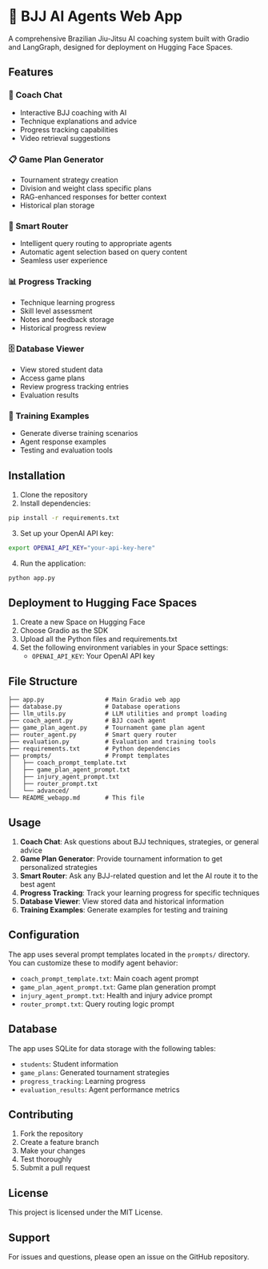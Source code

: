 # 🥋 BJJ AI Agents Web App

A comprehensive Brazilian Jiu-Jitsu AI coaching system built with Gradio and LangGraph, designed for deployment on Hugging Face Spaces.

## Features

### 🤖 Coach Chat
- Interactive BJJ coaching with AI
- Technique explanations and advice
- Progress tracking capabilities
- Video retrieval suggestions

### 📋 Game Plan Generator
- Tournament strategy creation
- Division and weight class specific plans
- RAG-enhanced responses for better context
- Historical plan storage

### 🎯 Smart Router
- Intelligent query routing to appropriate agents
- Automatic agent selection based on query content
- Seamless user experience

### 📊 Progress Tracking
- Technique learning progress
- Skill level assessment
- Notes and feedback storage
- Historical progress review

### 🗄️ Database Viewer
- View stored student data
- Access game plans
- Review progress tracking entries
- Evaluation results

### 🎲 Training Examples
- Generate diverse training scenarios
- Agent response examples
- Testing and evaluation tools

## Installation

1. Clone the repository
2. Install dependencies:
```bash
pip install -r requirements.txt
```

3. Set up your OpenAI API key:
```bash
export OPENAI_API_KEY="your-api-key-here"
```

4. Run the application:
```bash
python app.py
```

## Deployment to Hugging Face Spaces

1. Create a new Space on Hugging Face
2. Choose Gradio as the SDK
3. Upload all the Python files and requirements.txt
4. Set the following environment variables in your Space settings:
   - `OPENAI_API_KEY`: Your OpenAI API key

## File Structure

```
├── app.py                 # Main Gradio web app
├── database.py            # Database operations
├── llm_utils.py           # LLM utilities and prompt loading
├── coach_agent.py         # BJJ coach agent
├── game_plan_agent.py     # Tournament game plan agent
├── router_agent.py        # Smart query router
├── evaluation.py          # Evaluation and training tools
├── requirements.txt       # Python dependencies
├── prompts/               # Prompt templates
│   ├── coach_prompt_template.txt
│   ├── game_plan_agent_prompt.txt
│   ├── injury_agent_prompt.txt
│   ├── router_prompt.txt
│   └── advanced/
└── README_webapp.md       # This file
```

## Usage

1. **Coach Chat**: Ask questions about BJJ techniques, strategies, or general advice
2. **Game Plan Generator**: Provide tournament information to get personalized strategies
3. **Smart Router**: Ask any BJJ-related question and let the AI route it to the best agent
4. **Progress Tracking**: Track your learning progress for specific techniques
5. **Database Viewer**: View stored data and historical information
6. **Training Examples**: Generate examples for testing and training

## Configuration

The app uses several prompt templates located in the `prompts/` directory. You can customize these to modify agent behavior:

- `coach_prompt_template.txt`: Main coach agent prompt
- `game_plan_agent_prompt.txt`: Game plan generation prompt
- `injury_agent_prompt.txt`: Health and injury advice prompt
- `router_prompt.txt`: Query routing logic prompt

## Database

The app uses SQLite for data storage with the following tables:
- `students`: Student information
- `game_plans`: Generated tournament strategies
- `progress_tracking`: Learning progress
- `evaluation_results`: Agent performance metrics

## Contributing

1. Fork the repository
2. Create a feature branch
3. Make your changes
4. Test thoroughly
5. Submit a pull request

## License

This project is licensed under the MIT License.

## Support

For issues and questions, please open an issue on the GitHub repository. 